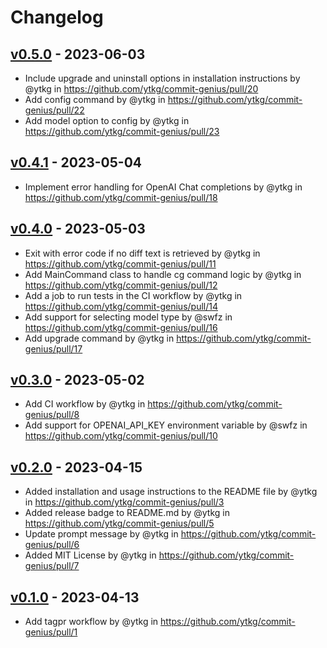 # Changelog

## [v0.5.0](https://github.com/ytkg/commit-genius/compare/v0.4.1...v0.5.0) - 2023-06-03
- Include upgrade and uninstall options in installation instructions by @ytkg in https://github.com/ytkg/commit-genius/pull/20
- Add config command by @ytkg in https://github.com/ytkg/commit-genius/pull/22
- Add model option to config by @ytkg in https://github.com/ytkg/commit-genius/pull/23

## [v0.4.1](https://github.com/ytkg/commit-genius/compare/v0.4.0...v0.4.1) - 2023-05-04
- Implement error handling for OpenAI Chat completions by @ytkg in https://github.com/ytkg/commit-genius/pull/18

## [v0.4.0](https://github.com/ytkg/commit-genius/compare/v0.3.0...v0.4.0) - 2023-05-03
- Exit with error code if no diff text is retrieved by @ytkg in https://github.com/ytkg/commit-genius/pull/11
- Add MainCommand class to handle cg command logic by @ytkg in https://github.com/ytkg/commit-genius/pull/12
- Add a job to run tests in the CI workflow by @ytkg in https://github.com/ytkg/commit-genius/pull/14
- Add support for selecting model type by @swfz in https://github.com/ytkg/commit-genius/pull/16
- Add upgrade command by @ytkg in https://github.com/ytkg/commit-genius/pull/17

## [v0.3.0](https://github.com/ytkg/commit-genius/compare/v0.2.0...v0.3.0) - 2023-05-02
- Add CI workflow by @ytkg in https://github.com/ytkg/commit-genius/pull/8
- Add support for OPENAI_API_KEY environment variable by @swfz in https://github.com/ytkg/commit-genius/pull/10

## [v0.2.0](https://github.com/ytkg/commit-genius/compare/v0.1.0...v0.2.0) - 2023-04-15
- Added installation and usage instructions to the README file by @ytkg in https://github.com/ytkg/commit-genius/pull/3
- Added release badge to README.md by @ytkg in https://github.com/ytkg/commit-genius/pull/5
- Update prompt message by @ytkg in https://github.com/ytkg/commit-genius/pull/6
- Added MIT License by @ytkg in https://github.com/ytkg/commit-genius/pull/7

## [v0.1.0](https://github.com/ytkg/commit-genius/commits/v0.1.0) - 2023-04-13
- Add tagpr workflow by @ytkg in https://github.com/ytkg/commit-genius/pull/1

